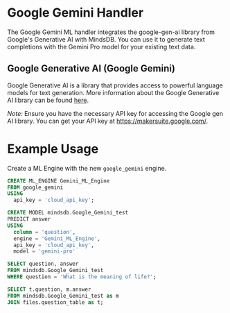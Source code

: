 # Google Gemini Handler
The Google Gemini ML handler integrates the google-gen-ai library from Google's Generative AI with MindsDB. You can use it to generate text completions with the Gemini Pro model for your existing text data.

## Google Generative AI (Google Gemini)
Google Generative AI is a library that provides access to powerful language models for text generation. More information about the Google Generative AI library can be found [here](https://github.com/GoogleCloudPlatform/generative-ai).

*Note:* Ensure you have the necessary API key for accessing the Google gen AI library. You can get your API key at https://makersuite.google.com/. 

# Example Usage

Create a ML Engine with the new `google_gemini` engine.

```sql
CREATE ML_ENGINE Gemini_ML_Engine
FROM google_gemini
USING
  api_key = 'cloud_api_key';
```

```sql
CREATE MODEL mindsdb.Google_Gemini_test
PREDICT answer
USING
  column = 'question',
  engine = 'Gemini_ML_Engine',
  api_key = 'cloud_api_key',
  model = 'gemini-pro'
```

```sql
SELECT question, answer
FROM mindsdb.Google_Gemini_test
WHERE question = 'What is the meaning of life?';
```

```sql
SELECT t.question, m.answer
FROM mindsdb.Google_Gemini_test as m
JOIN files.question_table as t;
```
